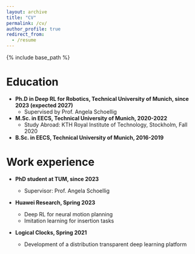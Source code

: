 ```yaml
---
layout: archive
title: "CV"
permalink: /cv/
author_profile: true
redirect_from:
  - /resume
---
```


{% include base_path %}

Education
=========
* **Ph.D in Deep RL for Robotics, Technical University of Munich, since 2023 (expected 2027)**
  * Supervised by Prof. Angela Schoellig
* **M.Sc. in EECS, Technical University of Munich, 2020-2022**
  * Study Abroad: KTH Royal Institute of Technology, Stockholm, Fall 2020
* **B.Sc. in EECS, Technical University of Munich, 2016-2019**

Work experience
======
* **PhD student at TUM, since 2023**
  * Supervisor: Prof. Angela Schoellig

* **Huawei Research, Spring 2023**
  * Deep RL for neural motion planning
  * Imitation learning for insertion tasks

* **Logical Clocks, Spring 2021**
  * Development of a distribution transparent deep learning platform
  
